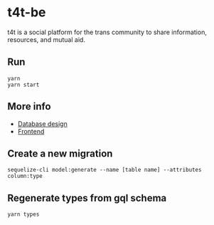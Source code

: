 # t4t-be

t4t is a social platform for the trans community to share information, resources, and mutual aid.

## Run

```shell
yarn
yarn start
```

## More info

- [Database design](https://lucid.app/lucidchart/6f39e43d-3782-4c6e-80e4-c69a7fff49f5/edit?viewport_loc=154%2C131%2C2485%2C1231%2C0_0&invitationId=inv_36f318d6-ad31-49d9-af15-b63ab7a2542d)
- [Frontend](https://github.com/arenkerr/t4t-fe)

## Create a new migration

```
sequelize-cli model:generate --name [table name] --attributes column:type
```

## Regenerate types from gql schema

```
yarn types
```
